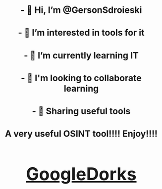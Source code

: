 <h1 align="center">- 👋 Hi, I’m @GersonSdroieski</h1>
<h1 align="center">- 👀 I’m interested in tools for it</h1>
<h1 align="center">- 🌱 I’m currently learning IT</h1>
<h1 align="center">- 💞️ I'm looking to collaborate learning</h1>
<h1 align="center">- 💞️ Sharing useful tools</h1>

<h1 align="center">A very useful OSINT tool!!!! Enjoy!!!!</h1>

<h1 align="center"><a href="https://github.com/GersonSdroieski/GoogleDorks"><h1 align="center">GoogleDorks</h1>
</a>


